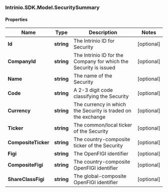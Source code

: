 ### Intrinio.SDK.Model.SecuritySummary
#### Properties

Name | Type | Description | Notes
------------ | ------------- | ------------- | -------------
**Id** | **string** | The Intrinio ID for Security | [optional] 
**CompanyId** | **string** | The Intrinio ID for the Company for which the Security is issued | [optional] 
**Name** | **string** | The name of the Security | [optional] 
**Code** | **string** | A 2-3 digit code classifying the Security | [optional] 
**Currency** | **string** | The currency in which the Security is traded on the exchange | [optional] 
**Ticker** | **string** | The common/local ticker of the Security | [optional] 
**CompositeTicker** | **string** | The country-composite ticker of the Security | [optional] 
**Figi** | **string** | The OpenFIGI identifier | [optional] 
**CompositeFigi** | **string** | The country-composite OpenFIGI identifier | [optional] 
**ShareClassFigi** | **string** | The global-composite OpenFIGI identifier | [optional] 

